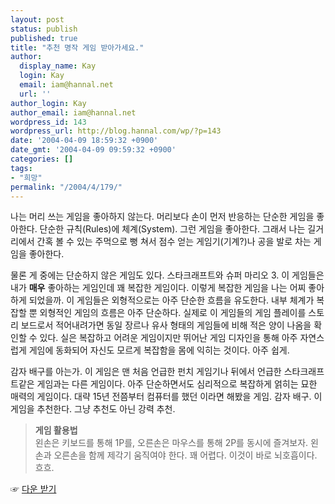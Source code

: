 ```yaml
---
layout: post
status: publish
published: true
title: "추천 명작 게임 받아가세요."
author:
  display_name: Kay
  login: Kay
  email: iam@hannal.net
  url: ''
author_login: Kay
author_email: iam@hannal.net
wordpress_id: 143
wordpress_url: http://blog.hannal.com/wp/?p=143
date: '2004-04-09 18:59:32 +0900'
date_gmt: '2004-04-09 09:59:32 +0900'
categories: []
tags:
- "희망"
permalink: "/2004/4/179/"
---
```

<p>나는 머리 쓰는 게임을 좋아하지 않는다. 머리보다 손이 먼저 반응하는 단순한 게임을 좋아한다. 단순한 규칙(Rules)에 체계(System). 그런 게임을 좋아한다. 그래서 나는 길거리에서 간혹 볼 수 있는 주먹으로 뻥 쳐서 점수 얻는 게임기(기계?)나 공을 발로 차는 게임을 좋아한다.</p>
<p>물론 게 중에는 단순하지 않은 게임도 있다. 스타크래프트와 슈퍼 마리오 3. 이 게임들은 내가 <b>매우</b> 좋아하는 게임인데 꽤 복잡한 게임이다. 이렇게 복잡한 게임을 나는 어찌 좋아하게 되었을까. 이 게임들은 외형적으로는 아주 단순한 흐름을 유도한다. 내부 체계가 복잡할 뿐 외형적인 게임의 흐름은 아주 단순하다. 실제로 이 게임들의 게임 플레이를 스토리 보드로서 적어내려가면 동일 장르나 유사 형태의 게임들에 비해 적은 양이 나옴을 확인할 수 있다. 실은 복잡하고 어려운 게임이지만 뛰어난 게임 디자인을 통해 아주 자연스럽게 게임에 동화되어 자신도 모르게 복잡함을 몸에 익히는 것이다. 아주 쉽게.</p>
<p>감자 배구를 아는가. 이 게임은 맨 처음 언급한 펀치 게임기나 뒤에서 언급한 스타크래프트같은 게임과는 다른 게임이다. 아주 단순하면서도 심리적으로 복잡하게 얽히는 묘한 매력의 게임이다. 대략 15년 전쯤부터 컴퓨터를 했던 이라면 해봤을 게임. 감자 배구. 이 게임을 추천한다. 그냥 추천도 아닌 강력 추천.</p>
<blockquote><p><b>게임 활용법</b><br />
왼손은 키보드를 통해 1P를, 오른손은 마우스를 통해 2P를 동시에 즐겨보자. 왼손과 오른손을 함께 제각기 움직여야 한다. 꽤 어렵다. 이것이 바로 뇌호흡이다. 흐흐.</p></blockquote>
<p>☞ <a href="/blog/download/av.zip">다운 받기</a></p>
